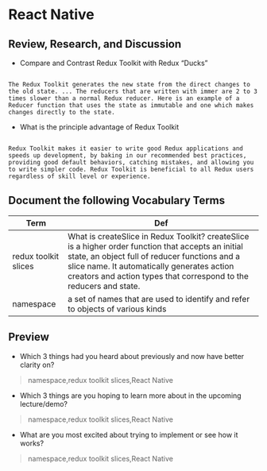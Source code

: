 # React Native

## Review, Research, and Discussion

- Compare and Contrast Redux Toolkit with Redux “Ducks”

```

The Redux Toolkit generates the new state from the direct changes to the old state. ... The reducers that are written with immer are 2 to 3 times slower than a normal Redux reducer. Here is an example of a Reducer function that uses the state as immutable and one which makes changes directly to the state.

```

- What is the principle advantage of Redux Toolkit

```

Redux Toolkit makes it easier to write good Redux applications and speeds up development, by baking in our recommended best practices, providing good default behaviors, catching mistakes, and allowing you to write simpler code. Redux Toolkit is beneficial to all Redux users regardless of skill level or experience.

```



## Document the following Vocabulary Terms


**Term** | **Def**
------------ | -------------
 redux toolkit slices |  What is createSlice in Redux Toolkit? createSlice is a higher order function that accepts an initial state, an object full of reducer functions and a slice name. It automatically generates action creators and action types that correspond to the reducers and state.
 namespace | a set of names that are used to identify and refer to objects of various kinds



## Preview

- Which 3 things had you heard about previously and now have better clarity on?
> namespace,redux toolkit slices,React Native
 
- Which 3 things are you hoping to learn more about in the upcoming lecture/demo?
> namespace,redux toolkit slices,React Native

- What are you most excited about trying to implement or see how it works?
> namespace,redux toolkit slices,React Native

